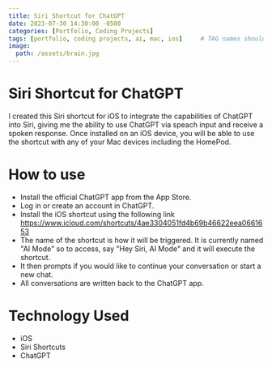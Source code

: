 ```yaml
---
title: Siri Shortcut for ChatGPT
date: 2023-07-30 14:30:00 -0500
categories: [Portfolio, Coding Projects]
tags: [portfolio, coding projects, ai, mac, ios]     # TAG names should always be lowercase
image:
  path: /assets/brain.jpg
---
```


# Siri Shortcut for ChatGPT

I created this Siri shortcut for iOS to integrate the capabilities of ChatGPT into Siri, giving me the ability to use ChatGPT via speach input and receive a spoken response.
Once installed on an iOS device, you will be able to use the shortcut with any of your Mac devices including the HomePod.

# How to use

- Install the official ChatGPT app from the App Store.
- Log in or create an account in ChatGPT.
- Install the iOS shortcut using the following link https://www.icloud.com/shortcuts/4ae3304051fd4b69b46622eea0661653
- The name of the shortcut is how it will be triggered. It is currently named "AI Mode" so to access, say "Hey Siri, AI Mode" and it will execute the shortcut.
- It then prompts if you would like to continue your conversation or start a new chat.
- All conversations are written back to the ChatGPT app.

  
# Technology Used

- iOS
- Siri Shortcuts
- ChatGPT 
